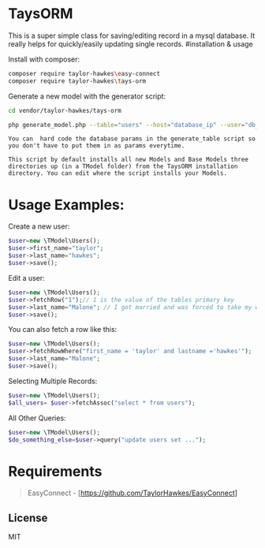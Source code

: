 # TaysORM

This is a super simple class for saving/editing record in a mysql database. It really helps for quickly/easily updating single records. 
#installation & usage

Install with composer:
```sh
composer require taylor-hawkes\easy-connect
composer require taylor-hawkes\tays-orm
```

Generate a new model with the generator script:
```sh
cd vendor/taylor-hawkes/tays-orm
```
```sh
php generate_model.php --table="users" --host="database_ip" --user="db_user" --pass="db_pass" --database="db_name" --table="tablename"
```

``You can  hard code the database params in the generate_table script so you don't have to put them in as params everytime.``

``This script by default installs all new Models and Base Models three directories up (in a TModel folder) from the TaysORM installation directory. You can edit where the script installs your Models.``


# Usage Examples:
Create a new user:
```php
$user=new \TModel\Users();
$user->first_name="taylor";
$user->last_name="hawkes";
$user->save();
```
Edit a user:
```php
$user=new \TModel\Users();
$user->fetchRow("1");// 1 is the value of the tables primary key
$user->last_name="Malone"; // I got married and was forced to take my wifes name
$user->save();
```
You can also fetch a row like this: 
```php
$user=new \TModel\Users();
$user->fetchRowWhere("first_name = 'taylor' and lastname ='hawkes'");
$user->last_name="Malone"; 
$user->save();
```
Selecting Multiple Records:
```php
$user=new \TModel\Users();
$all_users= $user->fetchAssoc("select * from users");
```
All Other Queries:
```php
$user=new \TModel\Users();
$do_something_else=$user->query("update users set ...");
```

# Requirements
> EasyConnect - [https://github.com/TaylorHawkes/EasyConnect]


License
----

MIT
